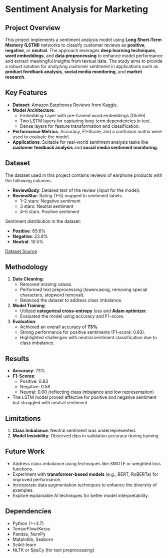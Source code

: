 # Sentiment Analysis for Marketing

## Project Overview

This project implements a sentiment analysis model using **Long Short-Term Memory (LSTM)** networks to classify customer reviews as **positive**, **negative**, or **neutral**. The approach leverages **deep learning techniques**, **word embeddings**, and **data preprocessing** to enhance model performance and extract meaningful insights from textual data. The study aims to provide a robust solution for analyzing customer sentiment in applications such as **product feedback analysis**, **social media monitoring**, and **market research**.

## Key Features
- **Dataset**: Amazon Earphones Reviews from Kaggle.
- **Model Architecture**:
  - Embedding Layer with pre-trained word embeddings (GloVe).
  - Two LSTM layers for capturing long-term dependencies in text.
  - Dense layers for feature transformation and classification.
- **Performance Metrics**: Accuracy, F1-Score, and a confusion matrix were used to evaluate the model.
- **Applications**: Suitable for real-world sentiment analysis tasks like **customer feedback analysis** and **social media sentiment monitoring**.

## Dataset
The dataset used in this project contains reviews of earphone products with the following columns:
- **ReviewBody**: Detailed text of the review (input for the model).
- **ReviewStar**: Rating (1–5) mapped to sentiment labels:
  - 1–2 stars: Negative sentiment
  - 3 stars: Neutral sentiment
  - 4–5 stars: Positive sentiment

Sentiment distribution in the dataset:
- **Positive**: 65.6%
- **Negative**: 23.9%
- **Neutral**: 10.5%

[Dataset Source](https://www.kaggle.com/datasets/shitalkat/amazonearphonesreviews)

## Methodology
1. **Data Cleaning**:
   - Removed missing values.
   - Performed text preprocessing (lowercasing, removing special characters, stopword removal).
   - Balanced the dataset to address class imbalance.
2. **Model Training**:
   - Utilized **categorical cross-entropy** loss and **Adam optimizer**.
   - Evaluated the model using accuracy and F1-score.
3. **Evaluation**:
   - Achieved an overall accuracy of **73%**.
   - Strong performance for positive sentiments (F1-score: 0.83).
   - Highlighted challenges with neutral sentiment classification due to class imbalance.

## Results
- **Accuracy**: 73%
- **F1-Scores**:
  - Positive: 0.83
  - Negative: 0.58
  - Neutral: 0.00 (reflecting class imbalance and low representation)
- The LSTM model proved effective for positive and negative sentiment but struggled with neutral sentiment.

## Limitations
1. **Class Imbalance**: Neutral sentiment was underrepresented.
2. **Model Instability**: Observed dips in validation accuracy during training.

## Future Work
- Address class imbalance using techniques like SMOTE or weighted loss functions.
- Experiment with **transformer-based models** (e.g., BERT, RoBERTa) for improved performance.
- Incorporate data augmentation techniques to enhance the diversity of examples.
- Explore explainable AI techniques for better model interpretability.

## Dependencies
- Python (>=3.7)
- TensorFlow/Keras
- Pandas, NumPy
- Matplotlib, Seaborn
- Scikit-learn
- NLTK or SpaCy (for text preprocessing)
